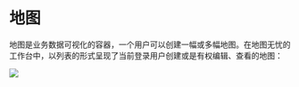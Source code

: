# 地图
地图是业务数据可视化的容器，一个用户可以创建一幅或多幅地图。在地图无忧的工作台中，以列表的形式呈现了当前登录用户创建或是有权编辑、查看的地图：

![](http://pic.dituwuyou.com/map%2Fpicture%2Fmaplist.jpg)


